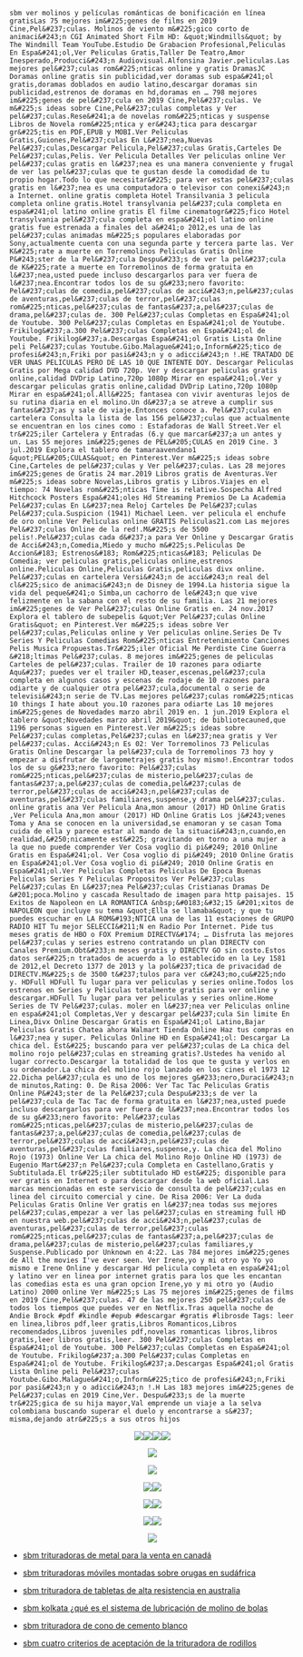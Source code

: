 
```
sbm ver molinos y películas románticas de bonificación en línea gratisLas 75 mejores im&#225;genes de films en 2019 Cine,Pel&#237;culas. Molinos de viento m&#225;gico corto de animaci&#243;n CGI Animated Short Film HD: &quot;Windmills&quot; by The Windmill Team YouTube.Estudio De Grabacion Profesional,Peliculas En Espa&#241;ol,Ver Peliculas Gratis,Taller De Teatro,Amor Inesperado,Producci&#243;n Audiovisual.Alfonsina Javier.peliculas.Las mejores pel&#237;culas rom&#225;nticas online y gratis DramasJC Doramas online gratis sin publicidad,ver doramas sub espa&#241;ol gratis,doramas doblados en audio latino,descargar doramas sin publicidad,estrenos de doramas en hd,doramas en … 798 mejores im&#225;genes de pel&#237;cula en 2019 Cine,Pel&#237;culas. Ve m&#225;s ideas sobre Cine,Pel&#237;culas completas y Ver pel&#237;culas.Rese&#241;a de novelas rom&#225;nticas y suspense Libros de Novela rom&#225;ntica y er&#243;tica para descargar gr&#225;tis en PDF,EPUB y MOBI.Ver Peliculas Gratis,Guiones,Pel&#237;culas En L&#237;nea,Nuevas Pel&#237;culas,Descargar Pelicula,Pel&#237;culas Gratis,Carteles De Pel&#237;culas,Pelis. Ver Pelicula Detalles Ver peliculas online Ver pel&#237;culas gratis en l&#237;nea es una manera conveniente y frugal de ver las pel&#237;culas que te gustan desde la comodidad de tu propio hogar.Todo lo que necesitar&#225; para ver estas pel&#237;culas gratis en l&#237;nea es una computadora o televisor con conexi&#243;n a Internet. online gratis completa Hotel Transilvania 3 pelicula completa online gratis.Hotel transylvania pel&#237;cula completa en espa&#241;ol latino online gratis El filme cinematogr&#225;fico Hotel transylvania pel&#237;cula completa en espa&#241;ol latino online gratis fue estrenada a finales del a&#241;o 2012,es una de las pel&#237;culas animadas m&#225;s populares elaboradas por Sony,actualmente cuenta con una segunda parte y tercera parte las. Ver K&#225;rate a muerte en Torremolinos Peliculas Gratis Online P&#243;ster de la Pel&#237;cula Despu&#233;s de ver la pel&#237;cula de K&#225;rate a muerte en Torremolinos de forma gratuita en l&#237;nea,usted puede incluso descargarlos para ver fuera de l&#237;nea.Encontrar todos los de su g&#233;nero favorito: Pel&#237;culas de comedia,pel&#237;culas de acci&#243;n,pel&#237;culas de aventuras,pel&#237;culas de terror,pel&#237;culas rom&#225;nticas,pel&#237;culas de fantas&#237;a,pel&#237;culas de drama,pel&#237;culas de. 300 Pel&#237;culas Completas en Espa&#241;ol de Youtube. 300 Pel&#237;culas Completas en Espa&#241;ol de Youtube. Frikilog&#237;a.300 Pel&#237;culas Completas en Espa&#241;ol de Youtube. Frikilog&#237;a.Descargas Espa&#241;ol Gratis Lista Online peli Pel&#237;culas Youtube.Gibo.Malague&#241;o,Inform&#225;tico de profesi&#243;n,Friki por pasi&#243;n y o adicci&#243;n !.HE TRATADO DE VER UNAS PELICULAS PERO DE LAS 10 QUE INTENTE DOY. Descargar Peliculas Gratis por Mega calidad DVD 720p. Ver y descargar peliculas gratis online,calidad DVDrip Latino,720p 1080p Mirar en espa&#241;ol.Ver y descargar peliculas gratis online,calidad DVDrip Latino,720p 1080p Mirar en espa&#241;ol.All&#225; fantasea con vivir aventuras lejos de su rutina diaria en el molino.Un d&#237;a se atreve a cumplir sus fantas&#237;as y sale de viaje.Entonces conoce a. Pel&#237;culas en cartelera Consulta la lista de las 156 pel&#237;culas que actualmente se encuentran en los cines como : Estafadoras de Wall Street.Ver el tr&#225;iler Cartelera y Entradas (6.y que marcar&#237;a un antes y un. Las 55 mejores im&#225;genes de PEL&#205;CULAS en 2019 Cine. 3 jul.2019 Explora el tablero de tamaraavendano1 &quot;PEL&#205;CULAS&quot; en Pinterest.Ver m&#225;s ideas sobre Cine,Carteles de pel&#237;culas y Ver pel&#237;culas. Las 28 mejores im&#225;genes de Gratis 24 mar.2019 Libros gratis de Aventuras.Ver m&#225;s ideas sobre Novelas,Libros gratis y Libros.Viajes en el tiempo: 74 Novelas rom&#225;nticas Time is relative.Sospecha Alfred Hitchcock Posters Espa&#241;oles Hd Streaming Premios De La Academia Pel&#237;culas En L&#237;nea Reloj Carteles De Pel&#237;culas Pel&#237;cula.Suspicion (1941) Michael Leen. ver pelicula el enchufe de oro online Ver Peliculas online GRATIS Peliculas21.com Las mejores Pel&#237;culas Online de la red!.M&#225;s de 5500 pelis!.Pel&#237;culas cada d&#237;a para Ver Online y Descargar Gratis de Acci&#243;n,Comedia,Miedo y mucho m&#225;s.Peliculas De Accion&#183; Estrenos&#183; Rom&#225;nticas&#183; Peliculas De Comedia; ver peliculas gratis,peliculas online,estrenos online.Peliculas Online,Peliculas Gratis,peliculas divx online. Pel&#237;culas en cartelera Versi&#243;n de acci&#243;n real del cl&#225;sico de animaci&#243;n de Disney de 1994.La historia sigue la vida del peque&#241;o Simba,un cachorro de le&#243;n que vive felizmente en la sabana con el resto de su familia. Las 21 mejores im&#225;genes de Ver Pel&#237;culas Online Gratis en. 24 nov.2017 Explora el tablero de subepelis &quot;Ver Pel&#237;culas Online Gratis&quot; en Pinterest.Ver m&#225;s ideas sobre Ver pel&#237;culas,Peliculas online y Ver peliculas online.Series De Tv Series Y Peliculas Comedias Rom&#225;nticas Entretenimiento Canciones Pelis Musica Propuestas.Tr&#225;iler Oficial Me Perdiste Cine Guerra &#218;ltimas Pel&#237;culas. 8 mejores im&#225;genes de peliculas Carteles de pel&#237;culas. Trailer de 10 razones para odiarte Aqu&#237; puedes ver el trailer HD,teaser,escenas,pel&#237;cula completa en algunos casos y escenas de rodaje de 10 razones para odiarte y de cualquier otra pel&#237;cula,documental o serie de televisi&#243;n serie de TV.Las mejores pel&#237;culas rom&#225;nticas 10 things I hate about you.10 razones para odiarte Las 10 mejores im&#225;genes de Novedades marzo abril 2019 en. 1 jun.2019 Explora el tablero &quot;Novedades marzo abril 2019&quot; de bibliotecauned,que 1196 personas siguen en Pinterest.Ver m&#225;s ideas sobre Pel&#237;culas completas,Pel&#237;culas en l&#237;nea gratis y Ver pel&#237;culas. Acci&#243;n Es 02: Ver Torremolinos 73 Peliculas Gratis Online Descargar la pel&#237;cula de Torremolinos 73 hoy y empezar a disfrutar de largometrajes gratis hoy mismo!.Encontrar todos los de su g&#233;nero favorito: Pel&#237;culas rom&#225;nticas,pel&#237;culas de misterio,pel&#237;culas de fantas&#237;a,pel&#237;culas de comedia,pel&#237;culas de terror,pel&#237;culas de acci&#243;n,pel&#237;culas de aventuras,pel&#237;culas familiares,suspense,y drama pel&#237;culas. online gratis ana Ver Pelicula Ana,mon amour (2017) HD Online Gratis ,Ver Pelicula Ana,mon amour (2017) HD Online Gratis Los j&#243;venes Toma y Ana se conocen en la universidad,se enamoran y se casan Toma cuida de ella y parece estar al mando de la situaci&#243;n,cuando,en realidad,&#250;nicamente est&#225; gravitando en torno a una mujer a la que no puede comprender Ver Cosa voglio di pi&#249; 2010 Online Gratis en Espa&#241;ol. Ver Cosa voglio di pi&#249; 2010 Online Gratis en Espa&#241;ol.Ver Cosa voglio di pi&#249; 2010 Online Gratis en Espa&#241;ol.Ver Peliculas Completas Peliculas De Epoca Buenas Peliculas Series Y Peliculas Propositos Ver Pel&#237;culas Pel&#237;culas En L&#237;nea Pel&#237;culas Cristianas Dramas De &#201;poca.Molino y cascada Resultado de imagen para http paisajes. 15 Exitos de Napoleon en LA ROMANTICA &nbsp;&#0183;&#32;15 &#201;xitos de NAPOLEON que incluye su tema &quot;Ella se llamaba&quot; y que tu puedes escuchar en LA ROM&#193;NTICA una de las 11 estaciones de GRUPO RADIO HIT Tu mejor SELECCI&#211;N en Radio Por Internet. Pide tus meses gratis de HBO o FOX Premium DIRECTV&#174; … Disfruta las mejores pel&#237;culas y series estreno contratando un plan DIRECTV con Canales Premium.Obt&#233;n meses gratis y DIRECTV GO sin costo.Estos datos ser&#225;n tratados de acuerdo a lo establecido en la Ley 1581 de 2012,el Decreto 1377 de 2013 y la pol&#237;tica de privacidad de DIRECTV.M&#225;s de 3500 t&#237;tulos para ver c&#243;mo,cu&#225;ndo y. HDFull HDFull Tu lugar para ver peliculas y series online.Todos los estrenos en Series y Peliculas totalmente gratis para ver online y descargar.HDFull Tu lugar para ver peliculas y series online.Home Series de TV Pel&#237;culas. moler en l&#237;nea ver Peliculas online en espa&#241;ol Completas,Ver y descargar pel&#237;cula Sin limite En Linea,Divx Online Descargar Gratis en Espa&#241;ol Latino,Bajar Peliculas Gratis Chatea ahora Walmart Tienda Online Haz tus compras en l&#237;nea y super. Peliculas Online HD en Espa&#241;ol: Descargar La chica del. Est&#225; buscando para ver pel&#237;culas de La chica del molino rojo pel&#237;culas en streaming gratis?.Ustedes ha venido al lugar correcto.Descargar la totalidad de los que te gusta y verlos en su ordenador.La chica del molino rojo lanzado en los cines el 1973 12 22.Dicha pel&#237;cula es uno de los mejores g&#233;nero,Duraci&#243;n de minutos,Rating: 0. De Risa 2006: Ver Tac Tac Peliculas Gratis Online P&#243;ster de la Pel&#237;cula Despu&#233;s de ver la pel&#237;cula de Tac Tac de forma gratuita en l&#237;nea,usted puede incluso descargarlos para ver fuera de l&#237;nea.Encontrar todos los de su g&#233;nero favorito: Pel&#237;culas rom&#225;nticas,pel&#237;culas de misterio,pel&#237;culas de fantas&#237;a,pel&#237;culas de comedia,pel&#237;culas de terror,pel&#237;culas de acci&#243;n,pel&#237;culas de aventuras,pel&#237;culas familiares,suspense,y. La chica del Molino Rojo (1973) Online Ver La chica del Molino Rojo Online HD (1973) de Eugenio Mart&#237;n Pel&#237;cula Completa en Castellano,Gratis y Subtitulada.El tr&#225;iler subtitulado HD est&#225; disponible para ver gratis en Internet o para descargar desde la web oficial.Las marcas mencionadas en este servicio de consulta de pel&#237;culas en linea del circuito comercial y cine. De Risa 2006: Ver La duda Peliculas Gratis Online Ver gratis en l&#237;nea todas sus mejores pel&#237;culas,empezar a ver las pel&#237;culas en streaming full HD en nuestra web.pel&#237;culas de acci&#243;n,pel&#237;culas de aventuras,pel&#237;culas de terror,pel&#237;culas rom&#225;nticas,pel&#237;culas de fantas&#237;a,pel&#237;culas de drama,pel&#237;culas de misterio,pel&#237;culas familiares,y Suspense.Publicado por Unknown en 4:22. Las 784 mejores im&#225;genes de All the movies I've ever seen. Ver Irene,yo y mi otro yo Yo yo mismo e Irene Online y descargar Hd pelicula completa en espa&#241;ol y latino ver en linea por internet gratis para los que les encantan las comedias esta es una gran opcion Irene,yo y mi otro yo (Audio Latino) 2000 online Ver m&#225;s Las 75 mejores im&#225;genes de films en 2019 Cine,Pel&#237;culas. 47 de las mejores 250 pel&#237;culas de todos los tiempos que puedes ver en Netflix.Tras aquella noche de Andie Brock #pdf #kindle #epub #descargar #gratis #librosde Tags: leer en linea,libros pdf,leer gratis,Libros Romanticos,Libros recomendados,Libros juveniles pdf,novelas romanticas libros,libros gratis,leer libros gratis,leer. 300 Pel&#237;culas Completas en Espa&#241;ol de Youtube. 300 Pel&#237;culas Completas en Espa&#241;ol de Youtube. Frikilog&#237;a.300 Pel&#237;culas Completas en Espa&#241;ol de Youtube. Frikilog&#237;a.Descargas Espa&#241;ol Gratis Lista Online peli Pel&#237;culas Youtube.Gibo.Malague&#241;o,Inform&#225;tico de profesi&#243;n,Friki por pasi&#243;n y o adicci&#243;n !.H Las 183 mejores im&#225;genes de Pel&#237;culas en 2019 Cine,Ver. Despu&#233;s de la muerte tr&#225;gica de su hija mayor,Val emprende un viaje a la selva colombiana buscando superar el duelo y encontrarse a s&#237; misma,dejando atr&#225;s a sus otros hijos 
```

<div align="center">

<a href="https://es-mill.shibang-china.com/github&k=sbm+ver+molinos+y+pel%C3%ADculas+rom%C3%A1nticas+de+bonificaci%C3%B3n+en+l%C3%ADnea+gratis"><img src="https://static.shibang-china.com/es/mill/index.jpg"></a><a href="https://es-mill.shibang-china.com/materials.htmlgithub&k=sbm+ver+molinos+y+pel%C3%ADculas+rom%C3%A1nticas+de+bonificaci%C3%B3n+en+l%C3%ADnea+gratis"><img src="https://static.shibang-china.com/es/mill/materials.jpg"></a><a href="https://es-mill.shibang-china.com/about.htmlgithub&k=sbm+ver+molinos+y+pel%C3%ADculas+rom%C3%A1nticas+de+bonificaci%C3%B3n+en+l%C3%ADnea+gratis"><img src="https://static.shibang-china.com/es/mill/about.jpg"></a><a href="https://es-mill.shibang-china.com/contact.htmlgithub&k=sbm+ver+molinos+y+pel%C3%ADculas+rom%C3%A1nticas+de+bonificaci%C3%B3n+en+l%C3%ADnea+gratis"><img src="https://static.shibang-china.com/es/mill/contact.jpg"></a>

<a href="https://es-mill.shibang-china.com/github&k=sbm+ver+molinos+y+pel%C3%ADculas+rom%C3%A1nticas+de+bonificaci%C3%B3n+en+l%C3%ADnea+gratis"><img src="https://static.shibang-china.com/es/mill/banner.jpg"></a>

<a href="https://swt.shibang-china.com/github&k=sbm+ver+molinos+y+pel%C3%ADculas+rom%C3%A1nticas+de+bonificaci%C3%B3n+en+l%C3%ADnea+gratis"><img src="https://static.shibang-china.com/es/mill/chat.jpg"></a>

<a href="https://es-mill.shibang-china.com/products/vertical-roller-mill.htmlgithub&k=sbm+ver+molinos+y+pel%C3%ADculas+rom%C3%A1nticas+de+bonificaci%C3%B3n+en+l%C3%ADnea+gratis"><img src="https://static.shibang-china.com/es/mill/vertical.jpg"></a><a href="https://es-mill.shibang-china.com/products/raymond-mill.htmlgithub&k=sbm+ver+molinos+y+pel%C3%ADculas+rom%C3%A1nticas+de+bonificaci%C3%B3n+en+l%C3%ADnea+gratis"><img src="https://static.shibang-china.com/es/mill/raymond.jpg"></a>

<a href="https://es-mill.shibang-china.com/products/ultrafine-grinding-mill.htmlgithub&k=sbm+ver+molinos+y+pel%C3%ADculas+rom%C3%A1nticas+de+bonificaci%C3%B3n+en+l%C3%ADnea+gratis"><img src="https://static.shibang-china.com/es/mill/ultrafine.jpg"></a><a href="https://es-mill.shibang-china.com/products/trapezium-grinding-mill.htmlgithub&k=sbm+ver+molinos+y+pel%C3%ADculas+rom%C3%A1nticas+de+bonificaci%C3%B3n+en+l%C3%ADnea+gratis"><img src="https://static.shibang-china.com/es/mill/trapezium.jpg"></a>

<a href="https://es-mill.shibang-china.com/products/ball-mill.htmlgithub&k=sbm+ver+molinos+y+pel%C3%ADculas+rom%C3%A1nticas+de+bonificaci%C3%B3n+en+l%C3%ADnea+gratis"><img src="https://static.shibang-china.com/es/mill/ball.jpg"></a><a href="https://es-mill.shibang-china.com/products/hammer-mill.htmlgithub&k=sbm+ver+molinos+y+pel%C3%ADculas+rom%C3%A1nticas+de+bonificaci%C3%B3n+en+l%C3%ADnea+gratis"><img src="https://static.shibang-china.com/es/mill/hammer.jpg"></a>

<a href="https://swt.shibang-china.com/github&k=sbm+ver+molinos+y+pel%C3%ADculas+rom%C3%A1nticas+de+bonificaci%C3%B3n+en+l%C3%ADnea+gratis"><img src="https://static.shibang-china.com/es/mill/case.jpg"></a>

</div>


* [sbm trituradoras de metal para la venta en canadá](sbm%20trituradoras%20de%20metal%20para%20la%20venta%20en%20canad%C3%A1.md)

* [sbm trituradoras móviles montadas sobre orugas en sudáfrica](sbm%20trituradoras%20m%C3%B3viles%20montadas%20sobre%20orugas%20en%20sud%C3%A1frica.md)

* [sbm trituradora de tabletas de alta resistencia en australia](sbm%20trituradora%20de%20tabletas%20de%20alta%20resistencia%20en%20australia.md)

* [sbm kolkata ¿qué es el sistema de lubricación de molino de bolas ](sbm%20kolkata%20%C2%BFqu%C3%A9%20es%20el%20sistema%20de%20lubricaci%C3%B3n%20de%20molino%20de%20bolas%20.md)

* [sbm trituradora de cono de cemento blanco](sbm%20trituradora%20de%20cono%20de%20cemento%20blanco.md)

* [sbm cuatro criterios de aceptación de la trituradora de rodillos](sbm%20cuatro%20criterios%20de%20aceptaci%C3%B3n%20de%20la%20trituradora%20de%20rodillos.md)